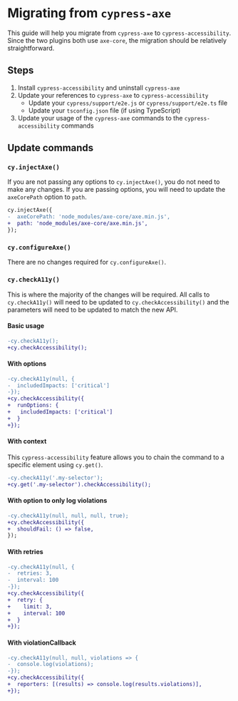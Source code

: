 # Migrating from `cypress-axe`

This guide will help you migrate from `cypress-axe` to `cypress-accessibility`. Since the two plugins both use `axe-core`, the migration should be relatively straightforward.

## Steps

1. Install `cypress-accessibility` and uninstall `cypress-axe`
2. Update your references to `cypress-axe` to `cypress-accessibility`
   - Update your `cypress/support/e2e.js` or `cypress/support/e2e.ts` file
   - Update your `tsconfig.json` file (if using TypeScript)
3. Update your usage of the `cypress-axe` commands to the `cypress-accessibility` commands

## Update commands

### `cy.injectAxe()`

If you are not passing any options to `cy.injectAxe()`, you do not need to make any changes. If you are passing options, you will need to update the `axeCorePath` option to `path`.

```diff
cy.injectAxe({
-  axeCorePath: 'node_modules/axe-core/axe.min.js',
+  path: 'node_modules/axe-core/axe.min.js',
});
```

### `cy.configureAxe()`

There are no changes required for `cy.configureAxe()`.

### `cy.checkA11y()`

This is where the majority of the changes will be required. All calls to `cy.checkA11y()` will need to be updated to `cy.checkAccessibility()` and the parameters will need to be updated to match the new API.

#### Basic usage

```diff
-cy.checkA11y();
+cy.checkAccessibility();
```

#### With options

```diff
-cy.checkA11y(null, {
-  includedImpacts: ['critical']
-});
+cy.checkAccessibility({
+  runOptions: {
+   includedImpacts: ['critical']
+  }
+});
```

#### With context

This `cypress-accessibility` feature allows you to chain the command to a specific element using `cy.get()`.

```diff
-cy.checkA11y('.my-selector');
+cy.get('.my-selector').checkAccessibility();
```

#### With option to only log violations

```diff
-cy.checkA11y(null, null, null, true);
+cy.checkAccessibility({
+  shouldFail: () => false,
});
```

#### With retries

```diff
-cy.checkA11y(null, {
-  retries: 3,
-  interval: 100
-});
+cy.checkAccessibility({
+  retry: {
+    limit: 3,
+    interval: 100
+  }
+});
```

#### With violationCallback

```diff
-cy.checkA11y(null, null, violations => {
-  console.log(violations);
-});
+cy.checkAccessibility({
+  reporters: [(results) => console.log(results.violations)],
+});
```
